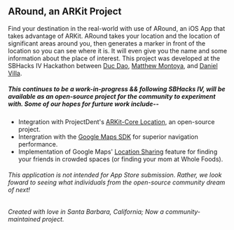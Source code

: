 ## ARound, an ARKit Project

Find your destination in the real-world with use of ARound, an iOS App that takes advantage of ARKit. ARound takes your location and the location of significant areas around you, then generates a marker in front of the location so you can see where it is. It will even give you the name and some information about the place of interest. This project was developed at the SBHacks IV Hackathon between [Duc Dao](https://ducdao.io/), [Matthew Montoya](bit.ly/msmontoya2), and [Daniel Villa](https://github.com/djvilla).

##### This continues to be a work-in-progress && following SBHacks IV, will be available as an open-source project for the community to experiment with. Some of our hopes for furture work include--

* Integration with ProjectDent's [ARKit-Core Location](https://github.com/ProjectDent/ARKit-CoreLocation), an open-source project.
* Intergration with the [Google Maps SDK](https://developers.google.com/maps/documentation/ios-sdk/) for superior navigation performance.
* Implementation of Google Maps' [Location Sharing](https://blog.google/products/maps/share-your-trips-and-real-time-location-google-maps/) feature for finding your friends in crowded spaces (or finding your mom at Whole Foods). 

###### This application is not intended for App Store submission. Rather, we look foward to seeing what individuals from the open-source community dream of next!
###### Created with love in Santa Barbara, California; Now a community-maintained project.
